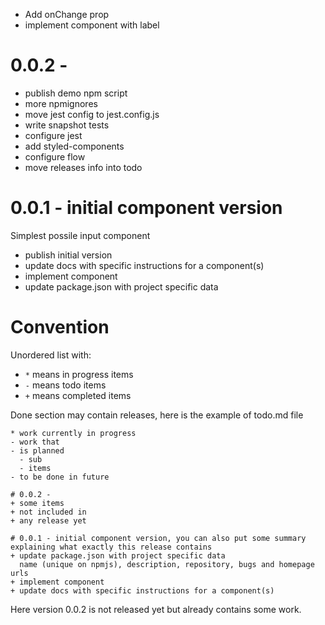 - Add onChange prop
- implement component with label

# 0.0.2 -
+ publish demo npm script
+ more npmignores
+ move jest config to jest.config.js
+ write snapshot tests
+ configure jest
+ add styled-components
+ configure flow
+ move releases info into todo

# 0.0.1 - initial component version
Simplest possile input component
+ publish initial version
+ update docs with specific instructions for a component(s)
+ implement component
+ update package.json with project specific data


# Convention
Unordered list with:
- `*` means in progress items
- `-` means todo items
- `+` means completed items

Done section may contain releases, here is the example of todo.md file
```
* work currently in progress
- work that
- is planned
  - sub
  - items
- to be done in future

# 0.0.2 -
+ some items
+ not included in
+ any release yet

# 0.0.1 - initial component version, you can also put some summary
explaining what exactly this release contains
+ update package.json with project specific data
  name (unique on npmjs), description, repository, bugs and homepage urls
+ implement component
+ update docs with specific instructions for a component(s)
```
Here version 0.0.2 is not released yet but already contains some work.
